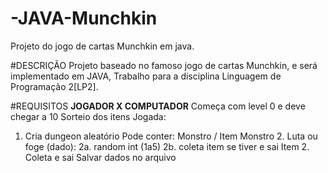 # -JAVA-Munchkin
Projeto do jogo de cartas Munchkin em java.


#DESCRIÇÃO
Projeto baseado no famoso jogo de cartas Munchkin, e será implementado em JAVA,
Trabalho para a disciplina Linguagem de Programação 2[LP2].



#REQUISITOS
**JOGADOR X COMPUTADOR**
Começa com level 0 e deve chegar a 10
Sorteio dos itens
Jogada:
1. Cria dungeon aleatório
	Pode conter: Monstro / Item
      		Monstro 2.   Luta ou foge (dado):
				2a. random int (1a5)
				2b. coleta item se tiver e sai
		Item       2.   Coleta e sai 
Salvar dados no arquivo
